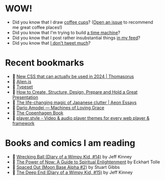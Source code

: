 # WOW!

- Did you know that I draw [coffee cups](https://papercups.mamuso.net/)? ([Open an issue](https://github.com/mamuso/papercups/issues) to recommend me great coffee places!)
- Did you know that I'm trying to build [a time machine](https://github.com/mamuso/fluxcapacitor)?
- Did you know that I post rather insubstantial things [in my feed](https://feed.mamuso.net/)?
- Did you know that [I don't tweet much](https://twitter.com/mamuso)?

# Recent bookmarks

- 👀 [New CSS that can actually be used in 2024 | Thomasorus](https://thomasorus.com/new-css-that-can-actually-be-used-in-2024.html)
- 👀 [Alien.js](https://alien.js.org/)
- 👀 [Typeset](https://typeset.lllllllllllllllll.com/)
- 👀 [How to Create, Structure, Design, Prepare and Hold a Great Presentation](https://ia.net/topics/five-canons-of-rhetoric)
- 👀 [The life-changing magic of Japanese clutter | Aeon Essays](https://aeon.co/essays/the-life-changing-magic-of-japanese-clutter)
- 👀 [Dario Amodei — Machines of Loving Grace](https://darioamodei.com/machines-of-loving-grace)
- 👀 [The Copenhagen Book](https://thecopenhagenbook.com/)
- 👀 [player.style - Video & audio player themes for every web player & framework](https://player.style/)


# Books and comics I am reading

- 📘 [Wrecking Ball (Diary of a Wimpy Kid, #14)](https://www.goodreads.com/book/show/44091234) by Jeff Kinney
- 📘 [The Power of Now: A Guide to Spiritual Enlightenment](https://www.goodreads.com/book/show/6512869) by Eckhart Tolle
- 📘 [Spaced Out (Moon Base Alpha #2)](https://www.goodreads.com/book/show/26022750) by Stuart Gibbs
- 📘 [The Deep End (Diary of a Wimpy Kid, #15)](https://www.goodreads.com/book/show/51468119) by Jeff Kinney

